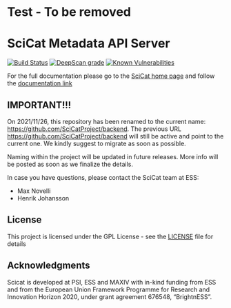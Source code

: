 # Test - To be removed
# SciCat Metadata API Server
[![Build Status](https://github.com/SciCatProject/catamel/actions/workflows/ci.yml/badge.svg?branch=develop)](https://github.com/SciCatProject/catamel/actions)
[![DeepScan grade](https://deepscan.io/api/teams/8394/projects/20871/branches/581451/badge/grade.svg)](https://deepscan.io/dashboard#view=project&tid=8394&pid=20871&bid=581451)
[![Known Vulnerabilities](https://snyk.io/test/github/SciCatProject/catamel/develop/badge.svg?targetFile=package.json)](https://snyk.io/test/github/SciCatProject/catamel/develop?targetFile=package.json)

For the full documentation please go to the [SciCat home page](https://scicatproject.github.io/) and follow the [documentation link](https://scicatproject.github.io/documentation)

## IMPORTANT!!!

On 2021/11/26, this repository has been renamed to the current name: https://github.com/SciCatProject/backend.
The previous URL https://github.com/SciCatProject/backend will still be active and point to the current one. 
We kindly suggest to migrate as soon as possible.

Naming within the project will be updated in future releases. More info will be posted as soon as we finalize the details.

In case you have questions, please contact the SciCat team at ESS:
- Max Novelli
- Henrik Johansson

## License

This project is licensed under the GPL License - see the [LICENSE](LICENSE) file for details

## Acknowledgments

Scicat is developed at PSI, ESS and MAXIV with in-kind funding from ESS and from the European Union Framework Programme for Research and Innovation Horizon 2020, under grant agreement 676548, “BrightnESS”.
